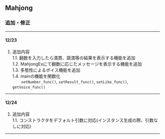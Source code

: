 ## Mahjong
### 追加・修正
***
#### 12/23
1. 追加内容<br>
    1.1. 翻数を入力したら満貫、跳満等の結果を表示する機能を追加<br>
    1.2. MahjongExにて翻数に応じたメッセージを表示する機能を追加<br>
    1.3. 多態性によるボイス機能を追加<br>
    1.4. mainの機能を関数化<br>
   &emsp;&emsp;`setNumber_func()`, `setResult_func()`, `setLike_func()`, `getVoice_func()`<br>
***
#### 12/24
1. 追加内容<br>
    1.1. コンストラクタをデフォルト引数に対応(インスタンス生成の際、引数なしに対応)<br>
***